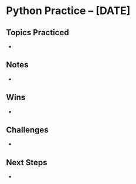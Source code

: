 # Python Practice – [DATE]

## Topics Practiced
- 

## Notes
- 

## Wins
- 

## Challenges
- 

## Next Steps
- 
